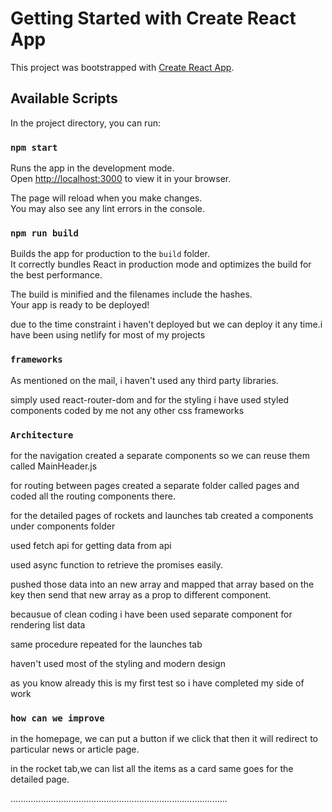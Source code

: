 # Getting Started with Create React App

This project was bootstrapped with [Create React App](https://github.com/facebook/create-react-app).

## Available Scripts

In the project directory, you can run:

### `npm start`

Runs the app in the development mode.\
Open [http://localhost:3000](http://localhost:3000) to view it in your browser.

The page will reload when you make changes.\
You may also see any lint errors in the console.

### `npm run build`

Builds the app for production to the `build` folder.\
It correctly bundles React in production mode and optimizes the build for the best performance.

The build is minified and the filenames include the hashes.\
Your app is ready to be deployed!

due to the time constraint i haven't deployed but we can deploy it any time.i have been using netlify for most of my projects

### `frameworks`

As mentioned on the mail, i haven't used any third party libraries.

simply used react-router-dom and for the styling i have used styled components coded by me not any other css frameworks

### `Architecture`

for the navigation created a separate components so we can reuse them called MainHeader.js

for routing between pages created a separate folder called pages and coded all the routing components there.

for the detailed pages of rockets and launches tab created a components under components folder

used fetch api for getting data from api

used async function to retrieve the promises easily.

pushed those data into an new array and mapped that array based on the key then send that new array as a prop to different component.

becausue of clean coding i have been used separate component for rendering list data

same procedure repeated for the launches tab

haven't used most of the styling and modern design

as you know already this is my first test so i have completed my side of work

### `how can we improve`

in the homepage, we can put a button if we click that then it will redirect to particular news or article page.

in the rocket tab,we can list all the items as a card same goes for the detailed page.

......................................................................................

